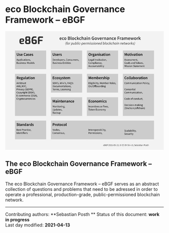 # eco Blockchain Governance Framework – eBGF
 
![Overview](https://raw.githubusercontent.com/internet-sicherheit/eBGF/main/overrides/assets/eBGF-Overview.png)

## The eco Blockchain Governance Framework – eBGF

The eco Blockchain Governance Framework – eBGF serves as an abstract collection of questions and problems that need to be adressed in order to operate a professional, production-grade, public-permissioned blockchain network. 

________

Contributing authors: **Sebastian Posth ** 
Status of this document: **work in progress**  
Last day modified: **2021-04-13**


